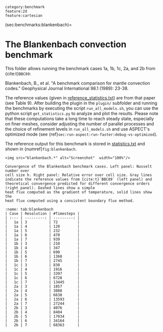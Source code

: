 ```{tags}
category:benchmark
feature:2d
feature:cartesian
```

(sec:benchmarks:blankenbach)=
# The Blankenbach convection benchmark

This folder allows running the benchmark cases 1a, 1b, 1c, 2a, and 2b from {cite:t}`BBC89`:

Blankenbach, B., et al. "A benchmark comparison for mantle convection codes."
Geophysical Journal International 98.1 (1989): 23-38.

The reference values (given in [reference_statistics.txt](reference_statistics.txt)) are
from that paper (see Table 9). After building the plugin in the `plugin/` subfolder
and running the benchmarks by executing the script `run_all_models.sh`, you can
use the python script `get_statistics.py` to analyze and plot the results.
Please note that these computations take a long time to reach steady state,
especially on finer meshes, consider adjusting the number of parallel
processes and the choice of refinement levels in `run_all_models.sh`
and use ASPECT's optimized mode
(see {ref}`sec:run-aspect:run-faster:debug-vs-optimized`).

The reference output for this benchmark is stored in [statistics.txt](statistics.txt)
and shown in {numref}`fig:blankenbach`.

```{figure-md} fig:blankenbach
<img src="blankenbach.*" alt="Screenshot"  width="100%"/>

Convergence of the Blankenbach benchmark cases. Left panel: Nusselt number over
cell size h. Right panel: Relative error over cell size. Gray lines
indicate the reference values from {cite:t}`BBC89` (left panel) and
theoretical convergence predicted for different convergence orders
(right panel). Dashed lines show a simple
heat flux computed as the gradient of temperature, solid lines show the
heat flux computed using a consistent boundary flux method.
```

```{table} For reference the number of timesteps needed to compute these results:
:name: tab:blankenbach
| Case | Resolution | #Timesteps |
| :--- | ---------: | ---------: |
|   1a | 3          | 72         |
|   1a | 4          | 128        |
|   1a | 5          | 232        |
|   1a | 6          | 470        |
|   1a | 7          | 939        |
|   1b | 3          | 210        |
|   1b | 4          | 347        |
|   1b | 5          | 690        |
|   1b | 6          | 1368       |
|   1b | 7          | 2745       |
|   1c | 3          | 830        |
|   1c | 4          | 1916       |
|   1c | 5          | 3397       |
|   1c | 6          | 6728       |
|   1c | 7          | 13445      |
|   2a | 3          | 1857       |
|   2a | 4          | 3088       |
|   2a | 5          | 6638       |
|   2a | 6          | 13593      |
|   2a | 7          | 27244      |
|   2b | 3          | 4076       |
|   2b | 4          | 8404       |
|   2b | 5          | 17034      |
|   2b | 6          | 34164      |
|   2b | 7          | 68363      |
```

